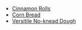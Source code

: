 * [Cinnamon Rolls](cinnamon-rolls.md)
* [Corn Bread](corn-bread.md)
* [Versitile No-knead Dough](no-knead-dough.md)
